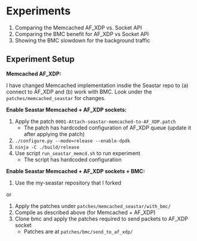# Experiments

1. Comparing the Memcached AF\_XDP vs. Socket API
2. Comparing the BMC benefit for AF\_XDP vs Socket API
3. Showing the BMC slowdown for the background traffic

## Experiment Setup

**Memcached AF_XDP:**

I have changed Memcached implementation insdie the Seastar repo to (a) connect
to AF\_XDP and (b) work with BMC. Look under the `patches/memcached_seastar` for
changes.

**Enable Seastar Memcached + AF_XDP sockets:**

1. Apply the patch `0001-Attach-seastar-memcached-to-AF_XDP.patch`
	- The patch has hardcoded configuration of AF\_XDP queue (update it after applying the patch)
2. `./configure.py --mode=release --enable-dpdk`
3. `ninja -C ./build/release`
4. Use script `run_seastar_memcd.sh` to run experiment
	- The script has hardcoded configuration

**Enable Seastar Memcached + AF_XDP sockets + BMC:**

1. Use the my-seastar repository that I forked

or 

1. Apply the patches under `patches/memcached_seastar/with_bmc/`
2. Compile as described above (for Memcached + AF\_XDP)
3. Clone bmc and apply the patches required to send packets to AF\_XDP socket
	- Patches are at `patches/bmc/send_to_af_xdp/`


